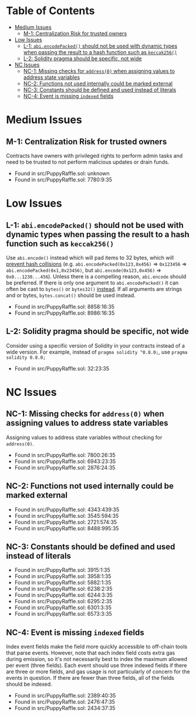 # Table of Contents

- [Medium Issues](#medium-issues)
  - [M-1: Centralization Risk for trusted owners](#M-1)
- [Low Issues](#low-issues)
  - [L-1: `abi.encodePacked()` should not be used with dynamic types when passing the result to a hash function such as `keccak256()`](#L-1)
  - [L-2: Solidity pragma should be specific, not wide](#L-2)
- [NC Issues](#nc-issues)
  - [NC-1: Missing checks for `address(0)` when assigning values to address state variables](#NC-1)
  - [NC-2: Functions not used internally could be marked external](#NC-2)
  - [NC-3: Constants should be defined and used instead of literals](#NC-3)
  - [NC-4: Event is missing `indexed` fields](#NC-4)


# Medium Issues

<a name="M-1"></a>
## M-1: Centralization Risk for trusted owners

Contracts have owners with privileged rights to perform admin tasks and need to be trusted to not perform malicious updates or drain funds.

- Found in src/PuppyRaffle.sol: unknown
- Found in src/PuppyRaffle.sol: 7780:9:35


# Low Issues

<a name="L-1"></a>
## L-1: `abi.encodePacked()` should not be used with dynamic types when passing the result to a hash function such as `keccak256()`

Use `abi.encode()` instead which will pad items to 32 bytes, which will [prevent hash collisions](https://docs.soliditylang.org/en/v0.8.13/abi-spec.html#non-standard-packed-mode) (e.g. `abi.encodePacked(0x123,0x456)` => `0x123456` => `abi.encodePacked(0x1,0x23456)`, but `abi.encode(0x123,0x456)` => `0x0...1230...456`). Unless there is a compelling reason, `abi.encode` should be preferred. If there is only one argument to `abi.encodePacked()` it can often be cast to `bytes()` or `bytes32()` [instead](https://ethereum.stackexchange.com/questions/30912/how-to-compare-strings-in-solidity#answer-82739).
If all arguments are strings and or bytes, `bytes.concat()` should be used instead.

- Found in src/PuppyRaffle.sol: 8858:16:35
- Found in src/PuppyRaffle.sol: 8986:16:35


<a name="L-2"></a>
## L-2: Solidity pragma should be specific, not wide

Consider using a specific version of Solidity in your contracts instead of a wide version. For example, instead of `pragma solidity ^0.8.0;`, use `pragma solidity 0.8.0;`

- Found in src/PuppyRaffle.sol: 32:23:35


# NC Issues

<a name="NC-1"></a>
## NC-1: Missing checks for `address(0)` when assigning values to address state variables

Assigning values to address state variables without checking for `address(0)`.

- Found in src/PuppyRaffle.sol: 7800:26:35
- Found in src/PuppyRaffle.sol: 6943:23:35
- Found in src/PuppyRaffle.sol: 2876:24:35


<a name="NC-2"></a>
## NC-2: Functions not used internally could be marked external



- Found in src/PuppyRaffle.sol: 4343:439:35
- Found in src/PuppyRaffle.sol: 3545:594:35
- Found in src/PuppyRaffle.sol: 2721:574:35
- Found in src/PuppyRaffle.sol: 8488:995:35


<a name="NC-3"></a>
## NC-3: Constants should be defined and used instead of literals



- Found in src/PuppyRaffle.sol: 3915:1:35
- Found in src/PuppyRaffle.sol: 3958:1:35
- Found in src/PuppyRaffle.sol: 5882:1:35
- Found in src/PuppyRaffle.sol: 6238:2:35
- Found in src/PuppyRaffle.sol: 6244:3:35
- Found in src/PuppyRaffle.sol: 6295:2:35
- Found in src/PuppyRaffle.sol: 6301:3:35
- Found in src/PuppyRaffle.sol: 6573:3:35


<a name="NC-4"></a>
## NC-4: Event is missing `indexed` fields

Index event fields make the field more quickly accessible to off-chain tools that parse events. However, note that each index field costs extra gas during emission, so it's not necessarily best to index the maximum allowed per event (three fields). Each event should use three indexed fields if there are three or more fields, and gas usage is not particularly of concern for the events in question. If there are fewer than three fields, all of the fields should be indexed.

- Found in src/PuppyRaffle.sol: 2389:40:35
- Found in src/PuppyRaffle.sol: 2476:47:35
- Found in src/PuppyRaffle.sol: 2434:37:35


